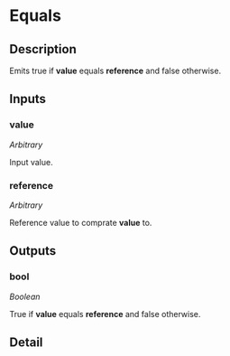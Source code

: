 # Equals

## Description
Emits true if **value** equals **reference** and false otherwise.

## Inputs
### value

*Arbitrary*

Input value.

### reference

*Arbitrary*

Reference value to comprate **value** to.

## Outputs
### bool

*Boolean*

True if **value** equals **reference** and false otherwise.

## Detail

